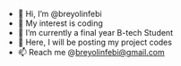 - 👋 Hi, I’m @breyolinfebi
- 👀 My interest is coding
- 🌱 I’m currently a final year B-tech Student
- 💞️ Here, I will be posting my project codes
- 📫 Reach me @breyolinfebi@gmail.com

<!---
breyolinfebi/breyolinfebi is a ✨ special ✨ repository because its `README.md` (this file) appears on your GitHub profile.
You can click the Preview link to take a look at your changes.
--->
